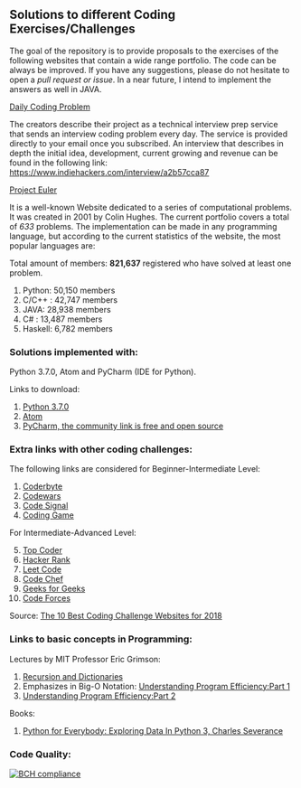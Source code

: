 ## Solutions to different Coding Exercises/Challenges 

The goal of the repository is to provide proposals to the exercises of the following websites that contain a wide range portfolio. The code can be always be improved. If you have any suggestions, please do not hesitate to open a *pull request or issue*.
In a near future, I intend to implement the answers as well in JAVA.
 
[Daily Coding Problem](https://www.dailycodingproblem.com)

The creators describe their project as a technical interview prep service that sends an interview coding problem every day. The service is provided directly to your email once you subscribed. 
An interview that describes in depth the initial idea, development, current growing and revenue can be found in the following link:
https://www.indiehackers.com/interview/a2b57cca87

[Project Euler](https://www.projecteuler.net)

It is a well-known Website dedicated to a series of computational problems. It was created in 2001 by Colin Hughes. The current portfolio covers a total of *633* problems. 
The implementation can be made in any programming language, but according to the current statistics of the website, the most popular languages are:

Total amount of members:  **821,637** registered who have solved at least one problem.

1. Python: 50,150 members
2. C/C++ : 42,747 members
3. JAVA: 28,938 members
4. C# : 13,487 members
5. Haskell: 6,782 members

### Solutions implemented with:

Python 3.7.0, Atom and PyCharm (IDE for Python).

Links to download:
1. [Python 3.7.0](https://www.python.org/downloads/)
2. [Atom](https://atom.io/)
3. [PyCharm, the community link is free and open source](https://www.jetbrains.com/pycharm/download/#section=windows)

### Extra links with other coding challenges:

The following links are considered for Beginner-Intermediate Level:

1. [Coderbyte](https://www.coderbyte.com/)
2. [Codewars](https://www.codewars.com/)
3. [Code Signal](https://codesignal.com/)
4. [Coding Game](https://www.codingame.com/start)

For Intermediate-Advanced Level:

5. [Top Coder](https://www.topcoder.com/)
6. [Hacker Rank](https://www.hackerrank.com/)
7. [Leet Code](https://leetcode.com/)
8. [Code Chef](https://www.codechef.com/#)
9. [Geeks for Geeks](https://www.geeksforgeeks.org/)
10. [Code Forces](http://codeforces.com/)

Source: [The 10 Best Coding Challenge Websites for 2018](https://medium.com/coderbyte/the-10-best-coding-challenge-websites-for-2018-12b57645b654)

### Links to basic concepts in Programming:

Lectures by MIT Professor Eric Grimson: 

1. [Recursion and Dictionaries](https://youtu.be/WPSeyjX1-4s)
2. Emphasizes in Big-O Notation: [Understanding Program Efficiency:Part 1](https://youtu.be/o9nW0uBqvEo)
3. [Understanding Program Efficiency:Part 2](https://youtu.be/7lQXYl_L28w)

Books:
1. [Python for Everybody: Exploring Data In Python 3, Charles Severance](https://www.py4e.com/book)

### Code Quality:

[![BCH compliance](https://bettercodehub.com/edge/badge/grisreyesrios/Coding-Exercises-Challenges?branch=master)](https://bettercodehub.com/)
